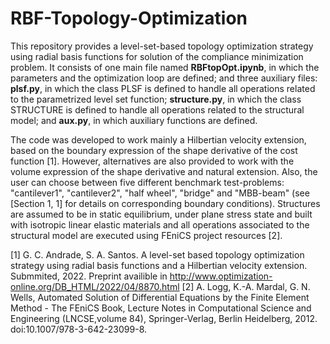 # RBF-Topology-Optimization

This repository provides a level-set-based topology optimization strategy using radial basis functions for solution of the compliance minimization problem. It consists of one main file named **RBFtopOpt.ipynb**, in which the parameters and the optimization loop are defined; and three auxiliary files: **plsf.py**, in which the class PLSF is defined to handle all operations related to the parametrized level set function;  **structure.py**, in which the class STRUCTURE is defined to handle all operations related to the structural model; and **aux.py**, in which auxiliary functions are defined.

The code was developed to work mainly a Hilbertian velocity extension, based on the boundary expression of the shape derivative of the cost function [1]. However, alternatives are also provided to work with the volume expression of the shape derivative and natural extension. Also, the user can choose between five different benchmark test-problems: "cantilever1",  "cantilever2", "half wheel", "bridge" and "MBB-beam" (see [Section 1, 1] for details on corresponding boundary conditions). Structures are assumed to be in static equilibrium, under plane stress state and built with isotropic linear elastic materials and all operations associated to the structural model are executed using FEniCS project resources [2].

[1] G. C. Andrade, S. A. Santos. A level-set based topology optimization strategy using radial basis functions and a Hilbertian velocity extension. Submmited, 2022. Preprint availible in http://www.optimization-online.org/DB_HTML/2022/04/8870.html
[2] A. Logg, K.-A. Mardal, G. N. Wells, Automated Solution of Differential Equations by the Finite Element Method - The FEniCS Book, Lecture Notes in Computational Science and Engineering (LNCSE,volume 84), Springer-Verlag, Berlin Heidelberg, 2012. doi:10.1007/978-3-642-23099-8.
